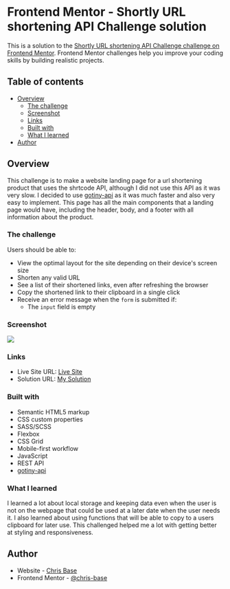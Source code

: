 # Frontend Mentor - Shortly URL shortening API Challenge solution

This is a solution to the [Shortly URL shortening API Challenge challenge on Frontend Mentor](https://www.frontendmentor.io/challenges/url-shortening-api-landing-page-2ce3ob-G). Frontend Mentor challenges help you improve your coding skills by building realistic projects. 

## Table of contents

- [Overview](#overview)
  - [The challenge](#the-challenge)
  - [Screenshot](#screenshot)
  - [Links](#links)
  - [Built with](#built-with)
  - [What I learned](#what-i-learned)
- [Author](#author)

## Overview

This challenge is to make a website landing page for a url shortening product that uses the shrtcode API, although I did not use this API as it was very slow. I decided to use [gotiny-api](https://github.com/robvanbakel/gotiny-api) as it was much faster and also very easy to implement. This page has all the main components that a landing page would have, including the header, body, and a footer with all information about the product.

### The challenge

Users should be able to:

- View the optimal layout for the site depending on their device's screen size
- Shorten any valid URL
- See a list of their shortened links, even after refreshing the browser
- Copy the shortened link to their clipboard in a single click
- Receive an error message when the `form` is submitted if:
  - The `input` field is empty

### Screenshot

![](URL-Shortener-cmbase-ss.png)

### Links

- Live Site URL: [Live Site](https://chris-base.github.io/URL-Shortening-API-Landing-Page/)
- Solution URL: [My Solution](https://www.frontendmentor.io/solutions/url-shortener-using-html-scss-javascript-and-api-WckUNO9fX)

### Built with

- Semantic HTML5 markup
- CSS custom properties
- SASS/SCSS
- Flexbox
- CSS Grid
- Mobile-first workflow
- JavaScript
- REST API
- [gotiny-api](https://github.com/robvanbakel/gotiny-api)

### What I learned

I learned a lot about local storage and keeping data even when the user is not on the webpage that could be used at a later date when the user needs it. I also learned about using functions that will be able to copy to a users clipboard for later use. This challenged helped me a lot with getting better at styling and responsiveness.

## Author

- Website - [Chris Base](https://github.com/chris-base)
- Frontend Mentor - [@chris-base](https://www.frontendmentor.io/profile/chris-base)